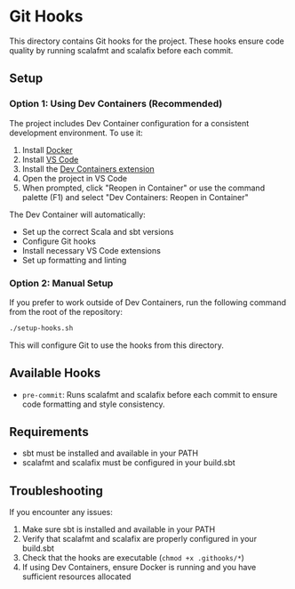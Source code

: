 # Git Hooks

This directory contains Git hooks for the project. These hooks ensure code quality by running scalafmt and scalafix before each commit.

## Setup

### Option 1: Using Dev Containers (Recommended)

The project includes Dev Container configuration for a consistent development environment. To use it:

1. Install [Docker](https://www.docker.com/products/docker-desktop)
2. Install [VS Code](https://code.visualstudio.com/)
3. Install the [Dev Containers extension](https://marketplace.visualstudio.com/items?itemName=ms-vscode-remote.remote-containers)
4. Open the project in VS Code
5. When prompted, click "Reopen in Container" or use the command palette (F1) and select "Dev Containers: Reopen in Container"

The Dev Container will automatically:
- Set up the correct Scala and sbt versions
- Configure Git hooks
- Install necessary VS Code extensions
- Set up formatting and linting

### Option 2: Manual Setup

If you prefer to work outside of Dev Containers, run the following command from the root of the repository:

```bash
./setup-hooks.sh
```

This will configure Git to use the hooks from this directory.

## Available Hooks

- `pre-commit`: Runs scalafmt and scalafix before each commit to ensure code formatting and style consistency.

## Requirements

- sbt must be installed and available in your PATH
- scalafmt and scalafix must be configured in your build.sbt

## Troubleshooting

If you encounter any issues:

1. Make sure sbt is installed and available in your PATH
2. Verify that scalafmt and scalafix are properly configured in your build.sbt
3. Check that the hooks are executable (`chmod +x .githooks/*`)
4. If using Dev Containers, ensure Docker is running and you have sufficient resources allocated 